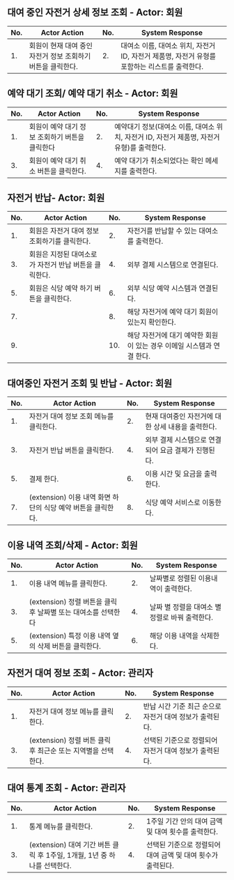 ## 대여 중인 자전거 상세 정보 조회 - Actor: 회원

| No. | Actor Action                                                                                                                                     | No. | System Response                                    |
| --- | ------------------------------------------------------------------------------------------------------------------------------------------------ | --- | -------------------------------------------------- |
| 1.  | 회원이 현재 대여 중인 자전거 정보 조회하기 버튼을 클릭한다.  | 2.  |  대여소 이름, 대여소 위치, 자전거 ID, 자전거 제품명, 자전거 유형를 포함하는 리스트를 출력한다.  |

## 예약 대기 조회/ 예약 대기 취소 - Actor: 회원

| No. | Actor Action                                                | No. | System Response                                    |
| --- | ----------------------------------------------------------- | --- | -------------------------------------------------- |
| 1.  | 회원이 예약 대기 정보 조회하기 버튼을 클릭한다        | 2.  | 예약대기 정보(대여소 이름, 대여소 위치, 자전거 ID, 자전거 제품명, 자전거 유형)를 출력한다.                 |
| 3.  |  회원이 예약 대기 취소 버튼을 클릭한다. | 4.  | 예약 대기가 취소되었다는 확인 메세지를 출력한다. |

## 자전거 반납- Actor: 회원

| No. | Actor Action                                         | No. | System Response                                   |
| --- | ---------------------------------------------------- | --- | ------------------------------------------------- |
| 1.  | 회원은 자전거 대여 정보 조회하기를 클릭한다. | 2.  | 자전거를 반납할 수 있는 대여소를 출력한다. |
| 3.  | 회원은 지정된 대여소로 가 자전거 반납 버튼을 클릭한다. | 4.  | 외부 결제 시스템으로 연결된다.  |
| 5.  | 회원은 식당 예약 하기 버튼을 클릭한다. | 6.  | 외부 식당 예약 시스템과 연결된다.  |
| 7.  |                                  | 8.  | 해당 자전거에 예약  대기 회원이 있는지 확인한다. |
| 9.  |                                  | 10.  | 해당 자전거에 대기 예약한 회원이 있는 경우 이메일 시스템과 연결 한다.  |

## 대여중인 자전거 조회 및 반납 - Actor: 회원

| No. | Actor Action | No. | System Response |
| --- | --- | --- | --- |
| 1.  | 자전거 대여 정보 조회 메뉴를 클릭한다. | 2.  | 현재 대여중인 자전거에 대한 상세 내용을 출력한다. |
| 3.  | 자전거 반납 버튼을 클릭한다. | 4.  | 외부 결제 시스템으로 연결되어 요금 결제가 진행된다. |
| 5. | 결제 한다. | 6. | 이용 시간 및 요금을 출력한다. |
| 7. | (extension) 이용 내역 화면 하단의 식당 예약 버튼을 클릭한다. | 8. | 식당 예약 서비스로 이동한다. |

## 이용 내역 조회/삭제 - Actor: 회원

| No. | Actor Action | No. | System Response |
| --- | --- | --- | --- |
| 1.  | 이용 내역 메뉴를 클릭한다. | 2.  | 날짜별로 정렬된 이용내역이 출력한다. |
| 3.  | (extension) 정렬 버튼을 클릭 후 날짜별 또는 대여소를 선택한다 | 4.  | 날짜 별 정렬을 대여소 별 정렬로 바꿔 출력한다. |
| 5. | (extension) 특정 이용 내역 옆의 삭제 버튼을 클릭한다. | 6. | 해당 이용 내역을 삭제한다. |

## 자전거 대여 정보 조회 - Actor: 관리자

| No. | Actor Action | No. | System Response |
| --- | --- | --- | --- |
| 1.  | 자전거 대여 정보 메뉴를 클릭한다. | 2. | 반납 시간 기준 최근 순으로 자전거 대여 정보가 출력된다. |
| 3.  | (extension) 정렬 버튼 클릭 후 최근순 또는 지역별을 선택한다. | 4.  | 선택된 기준으로 정렬되어 자전거 대여 정보가 출력된다. |

## 대여 통계 조회 - Actor: 관리자

| No. | Actor Action | No. | System Response |
| --- | --- | --- | --- |
| 1.  | 통계 메뉴를 클릭한다. | 2. | 1주일 기간 안의 대여 금액 및 대여 횟수를 출력한다. |
| 3.  | (extension) 대여 기간 버튼 클릭 후 1주일, 1개월, 1년 중 하나를 선택한다. | 4.  | 선택된 기준으로 정렬되어 대여 금액 및 대여 횟수가 출력된다. |
